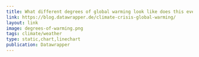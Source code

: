 ```yaml
---
title: What different degrees of global warming look like does this even mean?
link: https://blog.datawrapper.de/climate-crisis-global-warming/
layout: link
image: degrees-of-warming.png
tags: climate/weather
type: static,chart,linechart
publication: Datawrapper
---
```

